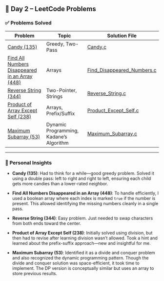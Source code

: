 ## 📅 Day 2 – LeetCode Problems

### ✅ Problems Solved

| Problem | Topic | Solution File |
|--------|--------|----------------|
| [Candy (135)](https://leetcode.com/problems/candy/) | Greedy, Two-Pass | [Candy.c](Candy.c) |
| [Find All Numbers Disappeared in an Array (448)](https://leetcode.com/problems/find-all-numbers-disappeared-in-an-array/) | Arrays | [Find_Disappeared_Numbers.c](Numbers_Disappeared.c) |
| [Reverse String (344)](https://leetcode.com/problems/reverse-string/) | Two-Pointer, Strings | [Reverse_String.c](Reverse_String.c) |
| [Product of Array Except Self (238)](https://leetcode.com/problems/product-of-array-except-self/) | Arrays, Prefix/Suffix | [Product_Except_Self.c](Product_of_Array_Except_Self.c) |
| [Maximum Subarray (53)](https://leetcode.com/problems/maximum-subarray/) | Dynamic Programming, Kadane’s Algorithm | [Maximum_Subarray.c](Maximum_Subarray.c) |

---

### 📝 Personal Insights

- **Candy (135)**: Had to think for a while—good greedy problem. Solved it using a double pass: left to right and right to left, ensuring each child gets more candies than a lower-rated neighbor.

- **Find All Numbers Disappeared in an Array (448)**: To handle efficiently, I used a boolean array where each index is marked `true` if the number is present. This allowed identifying the missing numbers cleanly in a single pass.

- **Reverse String (344)**: Easy problem. Just needed to swap characters from both ends toward the center.

- **Product of Array Except Self (238)**: Initially solved using division, but then had to revise after learning division wasn’t allowed. Took a hint and learned about the prefix-suffix approach—new and insightful for me.

- **Maximum Subarray (53)**: Identified it as a divide and conquer problem and also recognized the dynamic programming pattern. Though the divide and conquer solution was space-efficient, it took time to implement. The DP version is conceptually similar but uses an array to store previous results.
